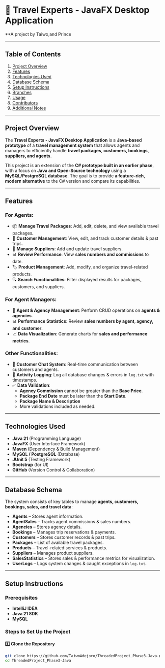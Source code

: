 # 🏨 Travel Experts - JavaFX Desktop Application

**A project by Taiwo,and Prince

---

## **Table of Contents**
1. [Project Overview](#project-overview)
2. [Features](#features)
3. [Technologies Used](#technologies-used)
4. [Database Schema](#database-schema)
5. [Setup Instructions](#setup-instructions)
6. [Branches](#branches)
7. [Usage](#usage)
8. [Contributors](#contributors)
9. [Additional Notes](#additional-notes)

---

## **Project Overview**
The **Travel Experts - JavaFX Desktop Application** is a **Java-based prototype** of a **travel management system** that allows agents and managers to efficiently handle **travel packages, customers, bookings, suppliers, and agents**.

This project is an extension of the **C# prototype built in an earlier phase**, with a focus on **Java and Open-Source technology** using a **MySQL/PostgreSQL database**. The goal is to provide **a feature-rich, modern alternative** to the C# version and compare its capabilities.

---

## **Features**
### **For Agents:**
- 📦 **Manage Travel Packages**: Add, edit, delete, and view available travel packages.
- 👥 **Customer Management**: View, edit, and track customer details & past trips.
- 🏢 **Manage Suppliers**: Add and update travel suppliers.
- 📊 **Review Performance**: View **sales numbers and commissions** to date.
- 🏷 **Product Management**: Add, modify, and organize travel-related products.
- 🔍 **Search Functionalities**: Filter displayed results for packages, customers, and suppliers.

### **For Agent Managers:**
- 🏢 **Agent & Agency Management**: Perform CRUD operations on **agents & agencies**.
- 📊 **Performance Statistics**: Review **sales numbers by agent, agency, and customer**.
- 📈 **Data Visualization**: Generate charts for **sales and performance metrics**.

### **Other Functionalities:**
- 💬 **Customer Chat System**: Real-time communication between customers and agents.
- 📝 **Activity Logging**: Log all database changes & errors in `log.txt` with timestamps.
- ✅ **Data Validation**:
    - **Agency Commission** cannot be greater than the **Base Price**.
    - **Package End Date** must be later than the **Start Date**.
    - **Package Name & Description** 
    - More validations included as needed.

---

## **Technologies Used**
- **Java 21** (Programming Language)
- **JavaFX** (User Interface Framework)
- **Maven** (Dependency & Build Management)
- **MySQL / PostgreSQL** (Database)
- **JUnit 5** (Testing Framework)
- **Bootstrap** (for UI)
- **GitHub** (Version Control & Collaboration)


---

## **Database Schema**
The system consists of key tables to manage **agents, customers, bookings, sales, and travel data**:

- **Agents** – Stores agent information.
- **AgentSales** – Tracks agent commissions & sales numbers.
- **Agencies** – Stores agency details.
- **Bookings** – Manages trip reservations & payments.
- **Customers** – Stores customer records & past trips.
- **Packages** – List of available travel packages.
- **Products** – Travel-related services & products.
- **Suppliers** – Manages product suppliers.
- **SalesStatistics** – Stores sales & performance metrics for visualization.
- **UserLogs** – Logs system changes & caught exceptions in `log.txt`.

---

## **Setup Instructions**

### **Prerequisites**
- **IntelliJ IDEA** 
- **Java 21 SDK** 
- **MySQL**   

### **Steps to Set Up the Project**

#### **1️⃣ Clone the Repository**
```sh
git clone https://github.com/TaiwoAdejoro/ThreadedProject_Phase3-Java.git
cd ThreadedProject_Phase3-Java
